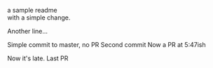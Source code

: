 a sample readme  
with a simple change.  

Another line...

Simple commit to master, no PR
Second commit
Now a PR at 5:47ish  

Now it's late. Last PR
